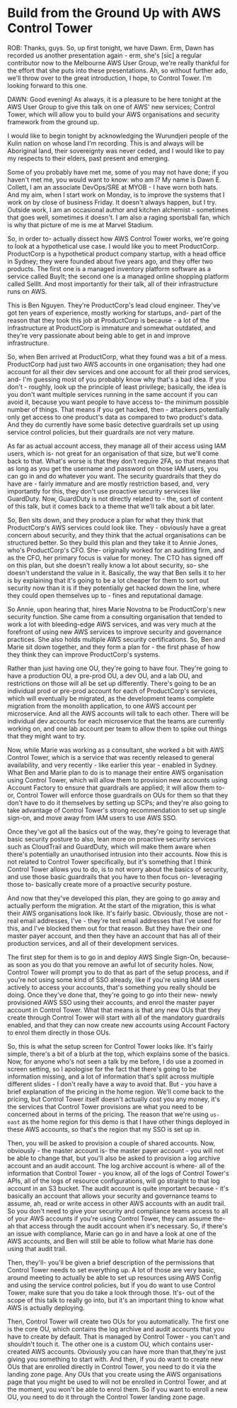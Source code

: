 # Build from the Ground Up with AWS Control Tower

ROB: Thanks, guys.  So, up first tonight, we have Dawn.  Erm, Dawn has recorded us another presentation again - erm, she's [sic] a regular contributor now to the Melbourne AWS User Group, we're really thankful for the effort that she puts into these presentations.  Ah, so without further ado, we'll throw over to the great introduction, I hope, to Control Tower.  I'm looking forward to this one.

DAWN: Good evening!  As always, it is a pleasure to be here tonight at the AWS User Group to give this talk on one of AWS' new services; Control Tower, which will allow you to build your AWS organisations and security framework from the ground up.

I would like to begin tonight by acknowledging the Wurundjeri people of the Kulin nation on whose land I'm recording.  This is and always will be Aboriginal land, their sovereignty was never ceded, and I would like to pay my respects to their elders, past present and emerging.

Some of you probably have met me, some of you may not have done; if you haven't met me, you would want to know: who am I?  My name is Dawn E. Collett, I am an associate DevOps/SRE at MYOB - I have worn both hats.  And my aim, when I start work on Monday, is to improve the systems that I work on by close of business Friday.  It doesn't always happen, but I try.  Outside work, I am an occasional author and kitchen alchemist - sometimes that goes well, sometimes it doesn't.  I am also a raging sportsball fan, which is why that picture of me is me at Marvel Stadium.

So, in order to- actually dissect how AWS Control Tower works, we're going to look at a hypothetical use case.  I would like you to meet ProductCorp.  ProductCorp is a hypothetical product company startup, with a head office in Sydney; they were founded about five years ago, and they offer two products. The first one is a managed inventory platform software as a service called BuyIt; the second one is a managed online shopping platform called SellIt.  And most importantly for their talk, all of their infrastructure runs on AWS.

This is Ben Nguyen.  They're ProductCorp's lead cloud engineer.  They've got ten years of experience, mostly working for startups, and- part of the reason that they took this job at ProductCorp is because - a lot of the infrastructure at ProductCorp is immature and somewhat outdated, and they're very passionate about being able to get in and improve infrastructure.

So, when Ben arrived at ProductCorp, what they found was a bit of a mess.  ProductCorp had just two AWS accounts in one organisation; they had one account for all their dev services and one account for all their prod services, and- I'm guessing most of you probably know why that's a bad idea.  If you don't - roughly, look up the principle of least privilege; basically, the idea is you don't want multiple services running in the same account if you can avoid it, because you want people to have access to- the minimum possible number of things.  That means if you get hacked, then - attackers potentially only get access to one product's data as compared to two product's data.  And they do currently have some basic detective guardrails set up using service control policies, but their guardrails are not very mature.

As far as actual account access, they manage all of their access using IAM users, which is- not great for an organisation of that size, but we'll come back to that.  What's worse is that they don't require 2FA, so that means that as long as you get the username and password on those IAM users, you can go in and do whatever you want.  The security guardrails that they do have are - fairly immature and are mostly restriction based, and, very importantly for this, they don't use proactive security services like GuardDuty.  Now, GuardDuty is not directly related to - the, sort of content of this talk, but it comes back to a theme that we'll talk about a bit later.

So, Ben sits down, and they produce a plan for what they think that ProductCorp's AWS services could look like.  They - obviously have a great concern about security, and they think that the actual organisations can be structured better.  So they build this plan and they take it to Annie Jones, who's ProductCorp's CFO. She- originally worked for an auditing firm, and as the CFO, her primary focus is value for money.  The CTO has signed off on this plan, but she doesn't really know a lot about security, so- she doesn't understand the value in it.  Basically, the way that Ben sells it to her is by explaining that it's going to be a lot cheaper for them to sort out security now than it is if they potentially get hacked down the line, where they could open themselves up to - fines and reputational damage.

So Annie, upon hearing that, hires Marie Novotna to be ProductCorp's new security function.  She came from a consulting organisation that tended to work a lot with bleeding-edge AWS services, and was very much at the forefront of using new AWS services to improve security and governance practices.  She also holds multiple AWS security certifications.  So, Ben and Marie sit down together, and they form a plan for - the first phase of how they think they can improve ProductCorp's systems.

Rather than just having one OU, they're going to have four.  They're going to have a production OU, a pre-prod OU, a dev OU, and a lab OU, and restrictions on those will all be set up differently.  There's going to be an individual prod or pre-prod account for each of ProductCorp's services, which will eventually be migrated, as the development teams complete migration from the monolith application, to one AWS account per microservice.  And all the AWS accounts will talk to each other.  There will be individual dev accounts for each microservice that the teams are currently working on, and one lab account per team to allow them to spike out things that they might want to try.

Now, while Marie was working as a consultant, she worked a bit with AWS Control Tower, which is a service that was recently released to general availability, and very recently - like earlier this year - enabled in Sydney.  What Ben and Marie plan to do is to manage their entire AWS organisation using Control Tower, which will allow them to provision new accounts using Account Factory to ensure that guardrails are applied; it will allow them to- or, Control Tower will enforce those guardrails on OUs for them so that they don't have to do it themselves by setting up SCPs; and they're also going to take advantage of Control Tower's strong recommendation to set up single sign-on, and move away from IAM users to use AWS SSO.

Once they've got all the basics out of the way, they're going to leverage that basic security posture to also, lean more on proactive security services such as CloudTrail and GuardDuty, which will make them aware when there's potentially an unauthorised intrusion into their accounts. Now this is not related to Control Tower specifically, but it's something that I think Control Tower allows you to do, is to not worry about the basics of security, and use those basic guardrails that you have to then focus on- leveraging those to- basically create more of a proactive security posture.

And now that they've developed this plan, they are going to go away and actually perform the migration.  At the start of the migration, this is what their AWS organisations look like.  It's fairly basic.  Obviously, those are not - real email addresses, I've - they're test email addresses that I've used for this, and I've blocked them out for that reason.  But they have their one master payer account, and then they have an account that has all of their production services, and all of their development services.

The first step for them is to go in and deploy AWS Single Sign-On, because- as soon as you do that you remove an awful lot of security holes.  Now, Control Tower will prompt you to do that as part of the setup process, and if you're not using some kind of SSO already, like if you're using IAM users actively to access your accounts, that's something you really should be doing.  Once they've done that, they're going to go into their new- newly provisioned AWS SSO using their accounts, and enrol the master payer account in Control Tower.  What that means is that any new OUs that they create through Control Tower will start with all of the mandatory guardrails enabled, and that they can now create new accounts using Account Factory to enrol them directly in those OUs.

So, this is what the setup screen for Control Tower looks like.  It's fairly simple, there's a bit of a blurb at the top, which explains some of the basics.  Now, for anyone who's not seen a talk by me before, I do use a zoomed in screen setting, so I apologise for the fact that there's going to be information missing, and a lot of information that's split across multiple different slides - I don't really have a way to avoid that. But - you have a brief explanation of the pricing in the home region.  We'll come back to the pricing, but Control Tower itself doesn't actually cost you any money, it's the services that Control Tower provisions are what you need to be concerned about in terms of the pricing.  The reason that we're using `us-east` as the home region for this demo is that I have other things deployed in these AWS accounts, so that's the region that my SSO is set up in.

Then, you will be asked to provision a couple of shared accounts.  Now, obviously - the master account is- the master payer account - you will not be able to change that, but you'll also be asked to provision a log archive account and an audit account.  The log archive account is where- all of the information that Control Tower - you know, all of the logs of Control Tower's APIs, all of the logs of resource configurations, will go straight to that log account in an S3 bucket.  The audit account is quite important because - it's basically an account that allows your security and governance teams to assume, ah, read or write access in other AWS accounts with an audit trail.  So you don't need to give your security and compliance teams access to all of your AWS accounts if you're using Control Tower, they can assume the- ah that access through the audit account when it's necessary. So, if there's an issue with compliance, Marie can go in and have a look at one of the AWS accounts, and Ben will still be able to follow what Marie has done using that audit trail.

Then, they'll- you'll be given a brief description of the permissions that Control Tower needs to set everything up.  A lot of those are very basic, around meeting to actually be able to set up resources using AWS Config and using the service control policies, but if you do want to use Control Tower, make sure that you do take a look through those.  It's- out of the scope of this talk to really go into, but it's an important thing to know what AWS is actually deploying.

Then, Control Tower will create two OUs for you automatically.  The first one is the core OU, which contains the log archive and audit accounts that you have to create by default.  That is managed by Control Tower - you can't and shouldn't touch it.  The other one is a custom OU, which contains user-created AWS accounts.  Obviously you can have more than that,they're just giving you something to start with.  And then, if you do want to create new OUs that are enrolled directly in Control Tower, you need to do it via the landing zone page.  Any OUs that you create using the AWS organisations page that you might be used to will not be enrolled in Control Tower, and at the moment, you won't be able to enrol them.  So if you want to enroll a new OU, you need to do it through the Control Tower landing zone page.
